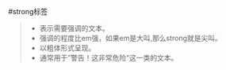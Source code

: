 #strong标签
>- 表示需要强调的文本。<br/>
>- 强调的程度比em强，如果em是大叫,那么strong就是尖叫。<br/>
>- 以粗体形式呈现。
>- 通常用于”警告！这非常危险“这一类的文本。
